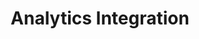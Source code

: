 ---
title: Analytics Integration
description: PostHog analytics and user tracking implementation
---